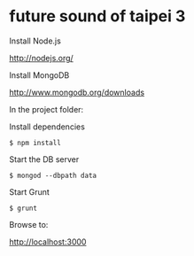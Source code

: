 future sound of taipei 3
========================

Install Node.js

<http://nodejs.org/>

Install MongoDB

<http://www.mongodb.org/downloads>

In the project folder:

Install dependencies

    $ npm install

Start the DB server

    $ mongod --dbpath data

Start Grunt

    $ grunt

Browse to:

<http://localhost:3000>